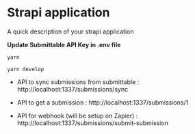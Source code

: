 # Strapi application

A quick description of your strapi application

**Update Submittable API Key in .env file**

`yarn`

`yarn develop`

- API to sync submissions from submittable : http://localhost:1337/submissions/sync

- API to get a submission : http://localhost:1337/submissions/1

- API for webhook (will be setup on Zapier) : http://localhost:1337/submissions/submit-submission
